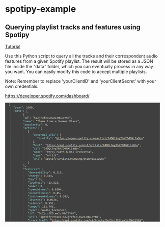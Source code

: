 # spotipy-example
## Querying playlist tracks and features using Spotipy

[Tutorial](https://postcode-x.web.app/posts/como-usar-api-spotify-python/)

Use this Python script to query all the tracks and their correspondent audio features from a given Spotify playlist. The result will be stored as a JSON file inside the "data" folder, which you can eventually process in any way you want. You can easily modify this code to accept multiple playlists.

Note: Remember to replace 'yourClientID' and 'yourClientSecret' with your own credentials.

https://developer.spotify.com/dashboard/

![alt text](https://github.com/postcode-x/spotipy-example/blob/main/output.png)
